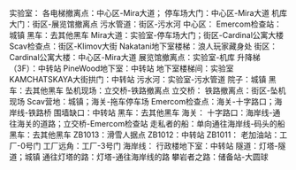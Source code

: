 实验室：
	各电梯撤离点：中心区-Mira大道；
	停车场大门：中心区-Mira大道
	机库大门：街区-展览馆撤离点
	污水管道：街区-污水河
中心区：
	Emercom检查站：城镇
	黑车：去其他黑车
	Mira大道：实验室-停车场大门；街区-Cardinal公寓大楼
	Scav检查点：街区-Klimov大街
	Nakatani地下室楼梯：浪人玩家藏身处
街区：
	Cardinal公寓大楼：中心区-Mira大道
	展览馆撤离点：实验室-机库
	升降梯（3F）：中转站
	PineWood地下室：中转站
	地下室楼梯间：实验室
	KAMCHATSKAYA大街拱门：中转站
	污水河：实验室-污水管道
	院子：城镇
	黑车：去其他黑车
	坠机现场：立交桥-铁路撤离点
立交桥：
	铁路撤离点：街区-坠机现场
	Scav营地：城镇；海关-拖车停车场
	Emercom检查点：海关-十字路口；海岸线-铁路桥
	围墙缺口：中转站
	黑车：去其他黑车
海关：
	十字路口：海岸线-通往海关的道路；立交桥-Emercom检查站
	走私者的船：单向通往海岸线-码头的船
	黑车：去其他黑车
	ZB1013：滑雪人据点
	ZB1012：中转站
	ZB1011：
	老加油站：工厂-0号门
	工厂远角：工厂-3号门
海岸线：
	行政楼地下室：中转站
	隧道：灯塔-隧道；城镇
	通往灯塔的路：灯塔-通往海岸线的路
	攀岩者之路：储备站-大圆球
	
	
	
	